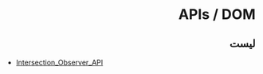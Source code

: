 <h1 dir="rtl">APIs / DOM</h1>
<h2 dir="rtl">لیست</h2>

* [Intersection_Observer_API](Intersection_Observer_API)